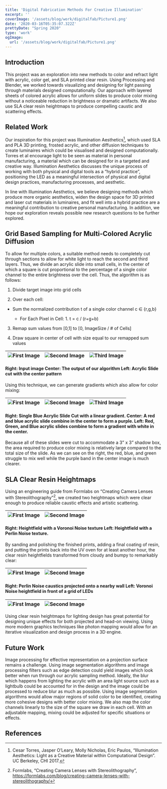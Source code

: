 ```yaml
---
title: 'Digital Fabrication Methods For Creative Illumination'
excerpt: ''
coverImage: '/assets/blog/work/digitalfab/Picture1.png'
date: '2020-03-16T05:35:07.322Z'
prettyDate: "Spring 2020"
type: 'work'
ogImage:
  url: '/assets/blog/work/digitalfab/Picture1.png'
---
```

## Introduction

This project was an exploration into new methods to color and refract light with acrylic, color gel, and SLA printed clear resin. Using Processing and Blender, we worked towards visualizing and designing for light passing through materials designed computationally. Our approach with layered sheets of colored acrylic allows for uniform slides to produce color mixing without a noticeable reduction in brightness or dramatic artifacts. We also use SLA clear resin heightmaps to produce compelling caustic and scattering effects. 

## Related Work

Our inspiration for this project was Illumination Aesthetics[^1], which used SLA and PLA 3D printing, frosted acrylic, and other diffusion techniques to create luminaires which could be visualised and designed computationally. Torres et al encourage light to be seen as material in personal manufacturing, a material which can be designed for in a targeted and creative way. Illumination Aesthetics discusses the unique process of working with both physical and digital tools as a “hybrid practice”, positioning the LED as a meaningful intersection of physical and digital design practices, manufacturing processes, and aesthetic. 

In line with Illumination Aesthetics, we believe designing methods which produce more organic aesthetics, widen the design space for 3D printed and laser cut materials in luminaires, and fit well into a hybrid practice are a meaningful contribution to creative personal manufacturing. In addition, we hope our exploration reveals possible new research questions to be further explored. 

## Grid Based Sampling for Multi-Colored Acrylic Diffusion 

To allow for multiple colors, a suitable method needs to completely cut through sections to allow for white light to reach the second and third layers. Thus, we divide an acrylic slide into small cells, in the center of which a square is cut proportional to the percentage of a single color channel to the entire brightness over the cell. Thus, the algorithm is as follows: 

1. Divide target image into grid cells 

2. Over each cell: 

  - Sum the normalized contribution t of a single color channel c ∈ {r,g,b} 
      
    - For Each Pixel in Cell: 1. t = c / (r+g+b) 

3. Remap sum values from [0,1] to [0, ImageSize / # of Cells] 

4. Draw square in center of cell with size equal to our remapped sum values 

| ![First Image](/assets/blog/work/digitalfab/Screen+Shot+2019-10-07+at+1.40.41+AM.png) | ![Second Image](/assets/blog/work/digitalfab/Screen+Shot+2019-10-07+at+1.40.50+AM.png) | ![Third Image](/assets/blog/work/digitalfab/DSC_3541.jpeg)|
|:---:|:---:|:---:|
#### Right: Input image Center: The output of our algorithm Left: Acrylic Slide cut with the center pattern 

Using this technique, we can generate gradients which also allow for color mixing: 

| ![First Image](/assets/blog/work/digitalfab/DSC_3440.png) | ![Second Image](/assets/blog/work/digitalfab/DSC_3463.png) | ![Third Image](/assets/blog/work/digitalfab/DSC_3453.png)|
|:---:|:---:|:---:|

#### Right: Single Blue Acrylic Slide Cut with a linear gradient. Center: A red and blue acrylic slide combine in the center to form a purple. Left: Red, Green, and Blue acrylic slides combine to form a gradient with white in the center. 

Because all of these slides were cut to accommodate a 3” x 3” shadow box, the area required to produce color mixing is relatively large compared to the total size of the slide. As we can see on the right, the red, blue, and green struggle to mix well while the purple band in the center image is much clearer. 

## SLA Clear Resin Heightmaps 

Using an engineering guide from Formlabs on “Creating Camera Lenses with Stereolithography”[^2], we created two heightmaps which were clear enough to produce reliable caustic effects and artistic scattering. 

| ![First Image](/assets/blog/work/digitalfab/Screen+Shot+2019-06-09+at+10.52.43+PM.png) | ![Second Image](/assets/blog/work/digitalfab/Screen+Shot+2019-06-09+at+10.53.31+PM.png) | 
|:---:|:---:|

#### Right: Heightfield with a Voronoi Noise texture Left: Heightfield with a Perlin Noise texture. 

By sanding and polishing the finished prints, adding a final coating of resin, and putting the prints back into the UV oven for at least another hour, the clear resin heightfields transformed from cloudy and bumpy to remarkably clear: 

| ![First Image](/assets/blog/work/digitalfab/IMG_1334.jpeg) | ![Second Image](/assets/blog/work/digitalfab/DSC_3532.jpeg) | 
|:---:|:---:|

#### Right: Perlin Noise caustics projected onto a nearby wall Left: Voronoi Noise heightfield in front of a grid of LEDs

| ![First Image](/assets/blog/work/digitalfab/DSC_3486.png) | ![Second Image](/assets/blog/work/digitalfab/DSC_3496.png) | 
|:---:|:---:|

Using clear resin heightmaps for lighting design has great potential for designing unique effects for both projected and head-on viewing. Using more modern graphics techniques like photon mapping would allow for an iterative visualization and design process in a 3D engine. 

## Future Work 
Image processing for effective representation on a projection surface remains a challenge. Using image segmentation algorithms and image processing filters such as edge detection could yield images which look better when run through our acrylic sampling method. Ideally, the blur which happens from lighting the acrylic with an area light source such as a lightbulb could be accounted for in the design and the image could be processed to reduce blur as much as possible. Using image segmentation algorithms would allow major regions of solid color to be identified, creating more cohesive designs with better color mixing. We also map the color channels linearly to the size of the square we draw in each cell. With an adjustable mapping, mixing could be adjusted for specific situations or effects. 

## References 

[^1]: Cesar Torres, Jasper O’Leary, Molly Nicholas, Eric Paulos, “Illumination Aesthetics: Light as a Creative Material within Computational Design”. UC Berkeley, CHI 2017. 

[^2]: Formlabs, “Creating Camera Lenses with Stereolithography”, https://formlabs.com/blog/creating-camera-lenses-with-stereolithography/ 
